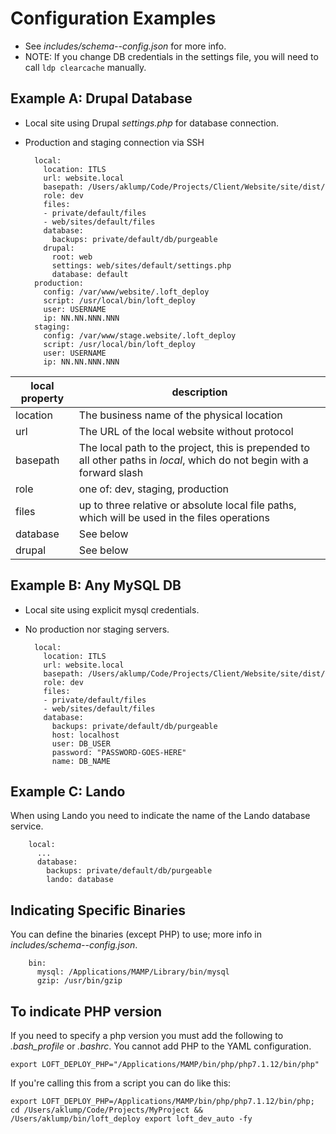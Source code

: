 # Configuration Examples

* See _includes/schema--config.json_ for more info.
* NOTE: If you change DB credentials in the settings file, you will need to call `ldp clearcache` manually.

## Example A: Drupal Database

* Local site using Drupal _settings.php_ for database connection.
* Production and staging connection via SSH

        local:
          location: ITLS
          url: website.local
          basepath: /Users/aklump/Code/Projects/Client/Website/site/dist/
          role: dev
          files:
          - private/default/files
          - web/sites/default/files
          database:
            backups: private/default/db/purgeable
          drupal:
            root: web
            settings: web/sites/default/settings.php
            database: default
        production:
          config: /var/www/website/.loft_deploy
          script: /usr/local/bin/loft_deploy
          user: USERNAME
          ip: NN.NN.NNN.NNN
        staging:
          config: /var/www/stage.website/.loft_deploy
          script: /usr/local/bin/loft_deploy
          user: USERNAME
          ip: NN.NN.NNN.NNN

| local property | description |
|----------|----------|
| location | The business name of the physical location |
| url | The URL of the local website without protocol |
| basepath | The local path to the project, this is prepended to all other paths in _local_, which do not begin with a forward slash |
| role | one of: dev, staging, production |
| files | up to three relative or absolute local file paths, which will be used in the files operations |
| database | See below |
| drupal | See below |

## Example B: Any MySQL DB

* Local site using explicit mysql credentials.
* No production nor staging servers.

        local:
          location: ITLS
          url: website.local
          basepath: /Users/aklump/Code/Projects/Client/Website/site/dist/
          role: dev
          files:
          - private/default/files
          - web/sites/default/files
          database:
            backups: private/default/db/purgeable
            host: localhost
            user: DB_USER
            password: "PASSWORD-GOES-HERE"
            name: DB_NAME

## Example C: Lando

When using Lando you need to indicate the name of the Lando database service.

        local:
          ...
          database:
            backups: private/default/db/purgeable
            lando: database
            
## Indicating Specific Binaries

You can define the binaries (except PHP) to use; more info in _includes/schema--config.json_.

        bin:
          mysql: /Applications/MAMP/Library/bin/mysql
          gzip: /usr/bin/gzip

## To indicate PHP version

If you need to specify a php version you must add the following to _.bash_profile_ or _.bashrc_.  You cannot add PHP to the YAML configuration.

    export LOFT_DEPLOY_PHP="/Applications/MAMP/bin/php/php7.1.12/bin/php"
    
If you're calling this from a script you can do like this:

    export LOFT_DEPLOY_PHP=/Applications/MAMP/bin/php/php7.1.12/bin/php; cd /Users/aklump/Code/Projects/MyProject && /Users/aklump/bin/loft_deploy export loft_dev_auto -fy
